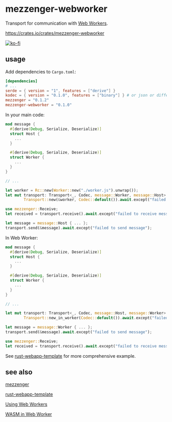 # mezzenger-webworker

Transport for communication with [Web Workers](https://developer.mozilla.org/en-US/docs/Web/API/Web_Workers_API).

https://crates.io/crates/mezzenger-webworker

[![ko-fi](https://ko-fi.com/img/githubbutton_sm.svg)](https://ko-fi.com/O5O31JYZ4)

## usage

Add dependencies to `Cargo.toml`:

```toml
[dependencies]
# ...
serde = { version = "1", features = ["derive"] }
kodec = { version = "0.1.0", features = ["binary"] } # or json or different one from another crate...
mezzenger = "0.1.2"
mezzenger-webworker = "0.1.0"
```

In your main code:

```rust
mod message {
  #[derive(Debug, Serialize, Deserialize)]
  struct Host {
    ...
  }

  #[derive(Debug, Serialize, Deserialize)]
  struct Worker { 
    ...
  }
}

// ...

let worker = Rc::new(Worker::new("./worker.js").unwrap());
let mut transport: Transport<_, Codec, message::Worker, message::Host> =
        Transport::new(&worker, Codec::default()).await.except("failed to open transport");

use mezzenger::Receive;
let received = transport.receive().await.except("failed to receive message");

let message = message::Host { ... };
transport.send(&message).await.except("failed to send message");

```

In Web Worker:

```rust
mod message {
  #[derive(Debug, Serialize, Deserialize)]
  struct Host {
    ...
  }

  #[derive(Debug, Serialize, Deserialize)]
  struct Worker { 
    ...
  }
}

// ...

let mut transport: Transport<_, Codec, message::Host, message::Worker> =
        Transport::new_in_worker(Codec::default()).await.except("failed to open transport");

let message = message::Worker { ... };
transport.send(&message).await.except("failed to send message");

use mezzenger::Receive;
let received = transport.receive().await.except("failed to receive message");

```

See [rust-webapp-template](https://github.com/zduny/rust-webapp-template) for more comprehensive example.

## see also

[mezzenger](https://github.com/zduny/mezzenger)

[rust-webapp-template](https://github.com/zduny/rust-webapp-template)

[Using Web Workers](https://developer.mozilla.org/en-US/docs/Web/API/Web_Workers_API/Using_web_workers)

[WASM in Web Worker](https://rustwasm.github.io/wasm-bindgen/examples/wasm-in-web-worker.html)
